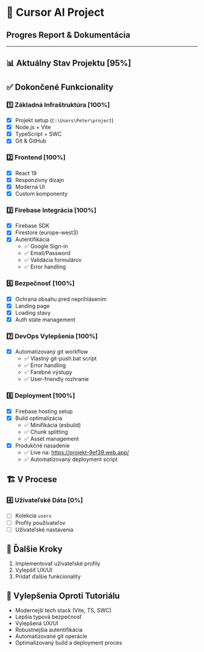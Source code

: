 # 🎯 Cursor AI Project
## Progres Report & Dokumentácia

---

## 📊 Aktuálny Stav Projektu [95%]

## ✅ Dokončené Funkcionality

### 1️⃣ Základná Infraštruktúra [100%]
- [x] Projekt setup (`C:\Users\Peter\project`)
- [x] Node.js + Vite
- [x] TypeScript + SWC
- [x] Git & GitHub

### 2️⃣ Frontend [100%]
- [x] React 19
- [x] Responzívny dizajn
- [x] Moderná UI
- [x] Custom komponenty

### 3️⃣ Firebase Integrácia [100%]
- [x] Firebase SDK
- [x] Firestore (europe-west3)
- [x] Autentifikácia
  - ✅ Google Sign-in
  - ✅ Email/Password
  - ✅ Validácia formulárov
  - ✅ Error handling

### 6️⃣ Bezpečnosť [100%]
- [x] Ochrana obsahu pred neprihlásením
- [x] Landing page
- [x] Loading stavy
- [x] Auth state management

### 7️⃣ DevOps Vylepšenia [100%]
- [x] Automatizovaný git workflow
  - ✅ Vlastný git-push.bat script
  - ✅ Error handling
  - ✅ Farebné výstupy
  - ✅ User-friendly rozhranie

### 8️⃣ Deployment [100%]
- [x] Firebase hosting setup
- [x] Build optimalizácia
  - ✅ Minifikácia (esbuild)
  - ✅ Chunk splitting
  - ✅ Asset management
- [x] Produkčné nasadenie
  - ✅ Live na: https://projekt-9ef39.web.app/
  - ✅ Automatizovaný deployment script

## 🏗️ V Procese

### 4️⃣ Užívateľské Dáta [0%]
- [ ] Kolekcia `users`
- [ ] Profily používateľov
- [ ] Užívateľské nastavenia

## 📝 Ďalšie Kroky
1. Implementovať užívateľské profily
2. Vylepšiť UX/UI
3. Pridať ďalšie funkcionality

## 🚀 Vylepšenia Oproti Tutoriálu
- Modernejší tech stack (Vite, TS, SWC)
- Lepšia typová bezpečnosť
- Vylepšená UX/UI
- Robustnejšia autentifikácia
- Automatizované git operácie
- Optimalizovaný build a deployment proces 
